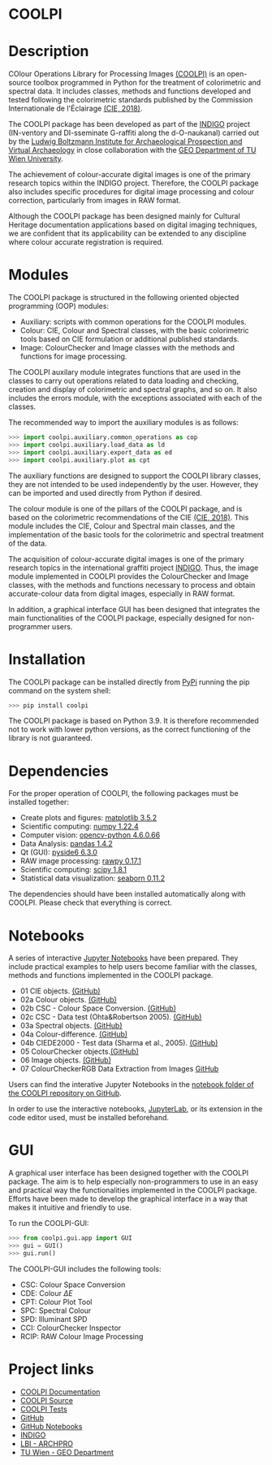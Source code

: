 # COOLPI

# Description

COlour Operations Library for Processing Images [(COOLPI)](https://github.com/GraffitiProjectINDIGO/coolpi) is an open-source toolbox programmed 
in Python for the treatment of colorimetric and spectral data. It includes classes, methods and functions developed and tested following the colorimetric standards 
published by the Commission Internationale de l'Éclairage [(CIE, 2018)](https://cie.co.at/publications/colorimetry-4th-edition/).

The COOLPI package has been developed as part of the [INDIGO](https://projectindigo.eu/) project (IN-ventory and DI-sseminate G-raffiti along the 
d-O-naukanal) carried out by the [Ludwig Boltzmann Institute for Archaeological Prospection and Virtual Archaeology](https://archpro.lbg.ac.at/) in close collaboration with the [GEO Department of TU Wien University](https://www.geo.tuwien.ac.at/).

The achievement of colour-accurate digital images is one of the primary research topics within the INDIGO project. Therefore, the COOLPI package also includes specific procedures for digital image processing and colour correction, particularly from images in RAW format. 

Although the COOLPI package has been designed mainly for Cultural Heritage documentation applications based on digital imaging techniques, we are confident that its applicability can be extended to any discipline where colour accurate registration is required.

# Modules

The COOLPI package is structured in the following oriented objected programming (OOP) modules:

- Auxiliary: scripts with common operations for the COOLPI modules.
- Colour: CIE, Colour and Spectral classes, with the basic colorimetric tools based on CIE formulation or additional published standards.
- Image: ColourChecker and Image classes with the methods and functions for image processing.

The COOLPI auxilary module integrates functions that are used in the classes to carry out operations related to data loading and checking,
creation and display of colorimetric and spectral graphs, and so on. It also includes the errors module, with the exceptions associated with each of the classes. 

The recommended way to import the auxiliary modules is as follows:

~~~~~~~~~~~~~~~~~~~~~~~~~~~~~~~~~~~~~~~~~~~~~~~~~~~~~~~~~~ Python 
>>> import coolpi.auxiliary.common_operations as cop
>>> import coolpi.auxiliary.load_data as ld
>>> import coolpi.auxiliary.export_data as ed
>>> import coolpi.auxiliary.plot as cpt
~~~~~~~~~~~~~~~~~~~~~~~~~~~~~~~~~~~~~~~~~~~~~~~~~~~~~~~~~~

The auxiliary functions are designed to support the COOLPI library classes, they are not intended to be used independently by the user. 
However, they can be imported and used directly from Python if desired.

The colour module is one of the pillars of the COOLPI package, and is based on the colorimetric recommendations 
of the CIE [(CIE, 2018)](https://cie.co.at/publications/colorimetry-4th-edition/). This module includes the CIE, Colour and Spectral main classes, and the implementation of the basic tools for the colorimetric and spectral treatment of the data.

The acquisition of colour-accurate digital images is one of the primary research topics in the international graffiti project [INDIGO](https://projectindigo.eu/). 
Thus, the image module implemented in COOLPI provides the ColourChecker and Image classes, with the methods and functions necessary 
to process and obtain accurate-colour data from digital images, especially in RAW format.

In addition, a graphical interface GUI has been designed that integrates the main functionalities of the COOLPI package, 
especially designed for non-programmer users. 

# Installation

The COOLPI package can be installed directly from [PyPi](https://pypi.org/) running the pip command 
on the system shell:

~~~~~~~~~~~~~~~~~~~~~~~~~~~~~~~~~~~~~~~~~~~~~~~~~~~~~~~~~~ Python 
>>> pip install coolpi
~~~~~~~~~~~~~~~~~~~~~~~~~~~~~~~~~~~~~~~~~~~~~~~~~~~~~~~~~~

The COOLPI package is based on Python 3.9. It is therefore recommended not to work  with lower python versions, 
as the correct functioning of the library is not guaranteed.</div>

# Dependencies

For the proper operation of COOLPI, the following packages must be installed together:

- Create plots and figures: [matplotlib 3.5.2](https://matplotlib.org/stable/index.html) 
- Scientific computing: [numpy 1.22.4](https://numpy.org/doc/1.22/reference/index.html)
- Computer vision: [opencv-python 4.6.0.66](https://pypi.org/project/opencv-python/)
- Data Analysis: [pandas 1.4.2](https://pandas.pydata.org/pandas-docs/version/1.4/index.html)
- Qt (GUI): [pyside6 6.3.0](https://pypi.org/project/PySide6/)
- RAW image processing: [rawpy 0.17.1](https://pypi.org/project/rawpy/)
- Scientific computing: [scipy 1.8.1](https://docs.scipy.org/doc/scipy/reference/index.html#scipy-api)
- Statistical data visualization: [seaborn 0.11.2](https://seaborn.pydata.org/tutorial.html)

The dependencies should have been installed automatically along with COOLPI. Please check that everything is correct.

# Notebooks

A series of interactive [Jupyter Notebooks](https://jupyter.org) have been prepared. They include practical examples 
to help users become familiar with the classes, methods and functions implemented in the COOLPI package. 

- 01 CIE objects. [(GitHub)](https://github.com/GraffitiProjectINDIGO/coolpi/blob/main/notebooks/01_CIE_objects.ipynb)
- 02a Colour objects. [(GitHub)](https://github.com/GraffitiProjectINDIGO/coolpi/blob/main/notebooks/02a_Colour_objects.ipynb)
- 02b CSC - Colour Space Conversion. [(GitHub)](https://github.com/GraffitiProjectINDIGO/coolpi/blob/main/notebooks/02b_CSC_Colour_Space_Conversion.ipynb)
- 02c CSC - Data test (Ohta&Robertson 2005). [(GitHub)](https://github.com/GraffitiProjectINDIGO/coolpi/blob/main/notebooks/02c_CSC_Test_data.ipynb)
- 03a Spectral objects. [(GitHub)](https://github.com/GraffitiProjectINDIGO/coolpi/blob/main/notebooks/03a_Spectral_objects.ipynb)
- 04a Colour-difference. [(GitHub)](https://github.com/GraffitiProjectINDIGO/coolpi/blob/main/notebooks/04a_Colour-difference.ipynb)
- 04b CIEDE2000 - Test data (Sharma et al., 2005). [(GitHub)](https://github.com/GraffitiProjectINDIGO/coolpi/blob/main/notebooks/04b_CIEDE2000_Test_data.ipynb)
- 05 ColourChecker objects.[(GitHub)](https://github.com/GraffitiProjectINDIGO/coolpi/blob/main/notebooks/05_ColourChecker_objects.ipynb)
- 06 Image objects. [(GitHub)](https://github.com/GraffitiProjectINDIGO/coolpi/blob/main/notebooks/06_Image_objects.ipynb)
- 07 ColourCheckerRGB Data Extraction from Images [GitHub](https://github.com/GraffitiProjectINDIGO/coolpi/blob/main/notebooks/07_ColourCheckerRGB_data_extraction_from_images.ipynb)

Users can find the interative Jupyter Notebooks in the [notebook folder of the COOLPI repository on GitHub](https://github.com/GraffitiProjectINDIGO/coolpi/notebooks).

In order to use the interactive notebooks, [JupyterLab](https://jupyter.org/install), or its extension in the code editor used, 
must be installed beforehand.

# GUI

A graphical user interface has been designed together with the COOLPI package. The aim is to help especially non-programmers to use in an easy and practical way the functionalities implemented in the COOLPI package. Efforts have been made to develop the graphical interface in a way that makes it intuitive and friendly to use. 

To run the COOLPI-GUI:

~~~~~~~~~~~~~~~~~~~~~~~~~~~~~~~~~~~~~~~~~~~~~~~~~~~~~~~~~~ Python 
>>> from coolpi.gui.app import GUI
>>> gui = GUI()
>>> gui.run()
~~~~~~~~~~~~~~~~~~~~~~~~~~~~~~~~~~~~~~~~~~~~~~~~~~~~~~~~~~

The COOLPI-GUI includes the following tools:

- CSC: Colour Space Conversion
- CDE: Colour $\Delta E$
- CPT: Colour Plot Tool
- SPC: Spectral Colour
- SPD: Illuminant SPD
- CCI: ColourChecker Inspector
- RCIP: RAW Colour Image Processing

# Project links

- [COOLPI Documentation](https://graffitiprojectindigo.github.io/coolpi/)
- [COOLPI Source](https://github.com/GraffitiProjectINDIGO/coolpi/tree/main/src/coolpi)
- [COOLPI Tests](https://github.com/GraffitiProjectINDIGO/coolpi/tree/main/tests)
- [GitHub](https://github.com/GraffitiProjectINDIGO/coolpi)
- [GitHub Notebooks](https://github.com/GraffitiProjectINDIGO/coolpi/tree/main/notebooks)
- [INDIGO](https://projectindigo.eu)
- [LBI - ARCHPRO](https://archpro.lbg.ac.at)
- [TU Wien - GEO Department](https://www.geo.tuwien.ac.at/)